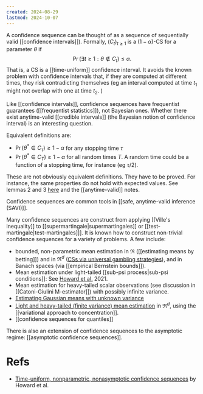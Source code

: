 ```yaml
---
created: 2024-08-29
lastmod: 2024-10-07
---
```


A confidence sequence can be thought of as a sequence of sequentially valid [[confidence intervals]]). Formally, $(C_t)_{t\geq 1}$ is a $(1-\alpha)$-CS for a parameter $\theta$ if
$$
\Pr(\exists t\geq 1: \theta \notin C_t) \leq \alpha.
$$
That is, a CS is a [[time-uniform]] confidence interval. It avoids the known problem with confidence intervals that, if they are computed at different times, they risk contradicting themselves (eg an interval computed at time $t_1$ might not overlap with one at time $t_2$. )

Like [[confidence intervals]], confidence sequences have frequentist guarantees ([[frequentist statistics]]), not Bayesian ones. Whether there exist anytime-valid [[credible intervals]] (the Bayesian notion of confidence interval) is an interesting question. 

Equivalent definitions are: 
- $\Pr(\theta^* \in C_\tau)\geq 1-\alpha$ for any stopping time $\tau$ 
- $\Pr(\theta^*\in C_T)\geq 1-\alpha$ for all random times $T$. A random time could be a function of a stopping time, for instance (eg $\tau/2$). 

These are not obviously equivalent definitions. They have to be proved. For instance, the same properties do not hold with expected values. See lemmas 2 and 3 [here](https://arxiv.org/pdf/2009.03167.pdf) and the [[anytime-valid]] notes. 

Confidence sequences are common tools in [[safe, anytime-valid inference (SAVI)]]. 

Many confidence sequences are construct from applying [[Ville's inequality]] to [[supermartingale|supermartingales]] or [[test-martingale|test-martingales]]]. It is known how to construct non-trivial confidence sequences for a variety of problems. A few include: 
- bounded, non-parametric mean estimation in $\Re$ ([[estimating means by betting]]) and in $\Re^d$ ([CSs via universal gambling strategies](https://arxiv.org/pdf/2207.12382)), and in Banach spaces (via [[empirical Bernstein bounds]]). 
- Mean estimation under light-tailed [[sub-psi process|sub-psi conditions]]: See [Howard et al.](https://arxiv.org/abs/1810.08240) 2021.  
- Mean estimation for heavy-tailed scalar observations (see discussion in [[Catoni-Giulini M-estimator]]) with possibly infinite variance. 
- [Estimating Gaussian means with unknown variance](https://arxiv.org/pdf/2310.03722)
- [Light and heavy-tailed (finite variance) mean estimation](https://arxiv.org/abs/2311.08168) in $\Re^d$, using the [[variational approach to concentration]].  
- [[confidence sequences for quantiles]]

There is also an extension of confidence sequences to the asymptotic regime: [[asymptotic confidence sequences]]. 

# Refs 
- [Time-uniform, nonparametric, nonasymptotic confidence sequences](https://arxiv.org/abs/1810.08240) by Howard et al.